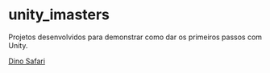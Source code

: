 # unity_imasters

Projetos desenvolvidos para demonstrar como dar os primeiros passos com Unity.

[Dino Safari](https://www.youtube.com/watch?v=-1xvaePXwm0)

